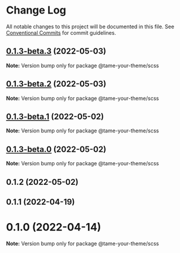 # Change Log

All notable changes to this project will be documented in this file.
See [Conventional Commits](https://conventionalcommits.org) for commit guidelines.

## [0.1.3-beta.3](https://github.com/wellgrisa/tame-your-theme/compare/@tame-your-theme/scss@0.1.3-beta.2...@tame-your-theme/scss@0.1.3-beta.3) (2022-05-03)

**Note:** Version bump only for package @tame-your-theme/scss





## [0.1.3-beta.2](https://github.com/wellgrisa/tame-your-theme/compare/@tame-your-theme/scss@0.1.3-beta.1...@tame-your-theme/scss@0.1.3-beta.2) (2022-05-03)

**Note:** Version bump only for package @tame-your-theme/scss





## [0.1.3-beta.1](https://github.com/wellgrisa/tame-your-theme/compare/@tame-your-theme/scss@0.1.3-beta.0...@tame-your-theme/scss@0.1.3-beta.1) (2022-05-02)

**Note:** Version bump only for package @tame-your-theme/scss





## [0.1.3-beta.0](https://github.com/wellgrisa/tame-your-theme/compare/@tame-your-theme/scss@0.1.2...@tame-your-theme/scss@0.1.3-beta.0) (2022-05-02)

**Note:** Version bump only for package @tame-your-theme/scss





## 0.1.2 (2022-05-02)



## 0.1.1 (2022-04-19)



# 0.1.0 (2022-04-14)

**Note:** Version bump only for package @tame-your-theme/scss
